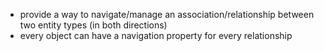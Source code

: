 - provide a way to navigate/manage an association/relationship between two entity types (in both directions)
- every object can have a navigation property for every relationship